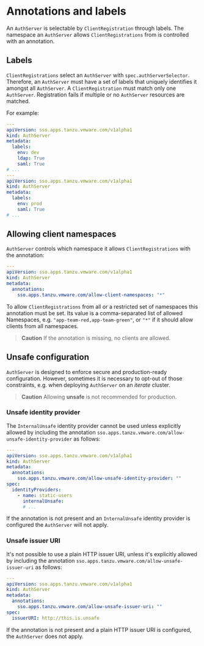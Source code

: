 # Annotations and labels

An `AuthServer` is selectable by `ClientRegistration` through labels. The namespace an `AuthServer`
allows `ClientRegistrations` from is controlled with an annotation.

## Labels

`ClientRegistrations` select an `AuthServer` with `spec.authServerSelector`. Therefore, an `AuthServer`
must have a set of labels that uniquely identifies it amongst all `AuthServer`. A `ClientRegistration` must match only
one `AuthServer`. Registration fails if multiple or no `AuthServer` resources are matched.

For example:

```yaml
---
apiVersion: sso.apps.tanzu.vmware.com/v1alpha1
kind: AuthServer
metadata:
  labels:
    env: dev
    ldap: True
    saml: True
# ...
---
apiVersion: sso.apps.tanzu.vmware.com/v1alpha1
kind: AuthServer
metadata:
  labels:
    env: prod
    saml: True
# ...
```

## Allowing client namespaces

`AuthServer` controls which namespace it allows `ClientRegistrations` with the annotation:

```yaml
---
apiVersion: sso.apps.tanzu.vmware.com/v1alpha1
kind: AuthServer
metadata:
  annotations:
    sso.apps.tanzu.vmware.com/allow-client-namespaces: "*"
```

To allow `ClientRegistrations` from all or a restricted set of namespaces this annotation must be set. Its value is a
comma-separated list of allowed Namespaces, e.g. `"app-team-red,app-team-green"`, or `"*"` if it should allow clients
from all namespaces.

>**Caution** If the annotation is missing, no clients are allowed.

## Unsafe configuration

`AuthServer` is designed to enforce secure and production-ready configuration. However, sometimes it is necessary
to opt-out of those constraints, e.g. when deploying `AuthServer` on an _iterate_ cluster.

>**Caution** Allowing **unsafe** is not recommended for production.

### Unsafe identity provider

The `InternalUnsafe` identity provider cannot be used unless explicitly allowed by including the annotation
`sso.apps.tanzu.vmware.com/allow-unsafe-identity-provider` as follows:

```yaml
---
apiVersion: sso.apps.tanzu.vmware.com/v1alpha1
kind: AuthServer
metadata:
  annotations:
    sso.apps.tanzu.vmware.com/allow-unsafe-identity-provider: ""
spec:
  identityProviders:
    - name: static-users
      internalUnsafe:
      # ...
```

If the annotation is not present and an `InternalUnsafe` identity provider is configured the `AuthServer` will not
apply.

### Unsafe issuer URI

It's not possible to use a plain HTTP issuer URI, unless it's explicitly allowed by including the 
annotation `sso.apps.tanzu.vmware.com/allow-unsafe-issuer-uri` as follows:

```yaml
---
apiVersion: sso.apps.tanzu.vmware.com/v1alpha1
kind: AuthServer
metadata:
  annotations:
    sso.apps.tanzu.vmware.com/allow-unsafe-issuer-uri: ""
spec:
  issuerURI: http://this.is.unsafe
```

If the annotation is not present and a plain HTTP issuer URI is configured, the `AuthServer` does not apply.
